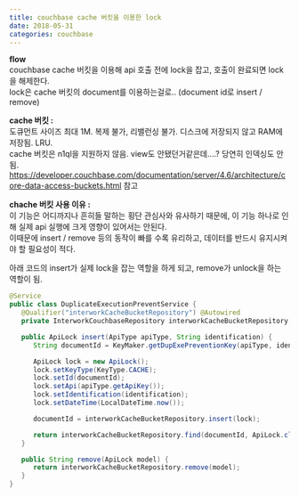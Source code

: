 ```yaml
---
title: couchbase cache 버킷을 이용한 lock
date: 2018-05-31
categories: couchbase
---
```


**flow**  
couchbase cache 버킷을 이용해 api 호출 전에 lock을 잡고, 호출이 완료되면 lock을 해제한다.  
lock은 cache 버킷의 document를 이용하는걸로.. (document id로 insert / remove)  

**cache 버킷 :**  
도큐먼트 사이즈 최대 1M. 복제 불가, 리밸런싱 불가. 디스크에 저장되지 않고 RAM에 저장됨. LRU.  
cache 버킷은 n1ql을 지원하지 않음. view도 안됐던거같은데….? 당연히 인덱싱도 안됨.  
https://developer.couchbase.com/documentation/server/4.6/architecture/core-data-access-buckets.html 참고  

**chache 버킷 사용 이유 :**  
이 기능은 어디까지나 흔히들 말하는 횡단 관심사와 유사하기 때문에, 이 기능 하나로 인해 실제 api 실행에 크게 영향이 있어서는 안된다.  
이때문에 insert / remove 등의 동작이 빠를 수록 유리하고, 데이터를 반드시 유지시켜야 할 필요성이 적다.

아래 코드의 insert가 실제 lock을 잡는 역할을 하게 되고, remove가 unlock을 하는 역할이 됨.

```java
@Service
public class DuplicateExecutionPreventService {
   @Qualifier("interworkCacheBucketRepository") @Autowired
   private InterworkCouchbaseRepository interworkCacheBucketRepository;

   public ApiLock insert(ApiType apiType, String identification) {
      String documentId = KeyMaker.getDupExePreventionKey(apiType, identification);

      ApiLock lock = new ApiLock();
      lock.setKeyType(KeyType.CACHE);
      lock.setId(documentId);
      lock.setApi(apiType.getApiKey());
      lock.setIdentification(identification);
      lock.setDateTime(LocalDateTime.now());

      documentId = interworkCacheBucketRepository.insert(lock);

      return interworkCacheBucketRepository.find(documentId, ApiLock.class);
   }

   public String remove(ApiLock model) {
      return interworkCacheBucketRepository.remove(model);
   }
}
```
